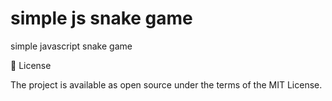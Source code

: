 # simple js snake game
 
simple javascript snake game

📝 License

The project is available as open source under the terms of the MIT License.